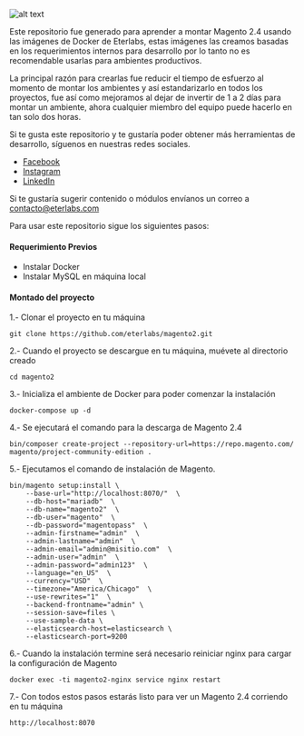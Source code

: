 ![alt text](https://www.eterlabs.com/wp-content/uploads/2021/02/cropped-eterlabs-2.png)

Este repositorio fue generado para aprender a montar Magento 2.4 usando las imágenes de Docker de Eterlabs, estas imágenes las creamos basadas en los requerimientos internos para desarrollo por lo tanto no es recomendable usarlas para ambientes productivos.

La principal razón para crearlas fue reducir el tiempo de esfuerzo al momento de montar los ambientes y así estandarizarlo en todos los proyectos, fue así como mejoramos al dejar de invertir de 1 a 2 días para montar un ambiente, ahora cualquier miembro del equipo puede hacerlo en tan solo dos horas.

Si te gusta este repositorio y te gustaría poder obtener más herramientas de desarrollo, síguenos en nuestras redes sociales.

* [Facebook](https://www.facebook.com/eterlabsmx)
* [Instagram](https://www.instagram.com/eterlabsmx/)
* [LinkedIn](https://www.linkedin.com/company/eterlabs)


Si te gustaría sugerir contenido o módulos envíanos un correo a contacto@eterlabs.com

Para usar este repositorio sigue los siguientes pasos:

#### Requerimiento Previos

* Instalar Docker
* Instalar MySQL en máquina local


#### Montado del proyecto


1.- Clonar el proyecto en tu máquina
```
git clone https://github.com/eterlabs/magento2.git
```

2.- Cuando el proyecto se descargue en tu máquina, muévete al directorio creado
```
cd magento2
```

3.- Inicializa el ambiente de Docker para poder comenzar la instalación
```
docker-compose up -d
```

4.- Se ejecutará el comando para la descarga de Magento 2.4
```
bin/composer create-project --repository-url=https://repo.magento.com/ magento/project-community-edition .
```

5.- Ejecutamos el comando de instalación de Magento.
```
bin/magento setup:install \
    --base-url="http://localhost:8070/"  \
    --db-host="mariadb"  \
    --db-name="magento2"  \
    --db-user="magento"  \
    --db-password="magentopass"  \
    --admin-firstname="admin"  \
    --admin-lastname="admin"  \
    --admin-email="admin@misitio.com"  \
    --admin-user="admin"  \
    --admin-password="admin123"  \
    --language="en_US"  \
    --currency="USD"  \
    --timezone="America/Chicago"  \
    --use-rewrites="1"  \
    --backend-frontname="admin" \
    --session-save=files \
    --use-sample-data \
    --elasticsearch-host=elasticsearch \
    --elasticsearch-port=9200
```

6.- Cuando la instalación termine será necesario reiniciar nginx para cargar la configuración de Magento
```
docker exec -ti magento2-nginx service nginx restart
```

7.- Con todos estos pasos estarás listo para ver un Magento 2.4 corriendo en tu máquina
```
http://localhost:8070
```

